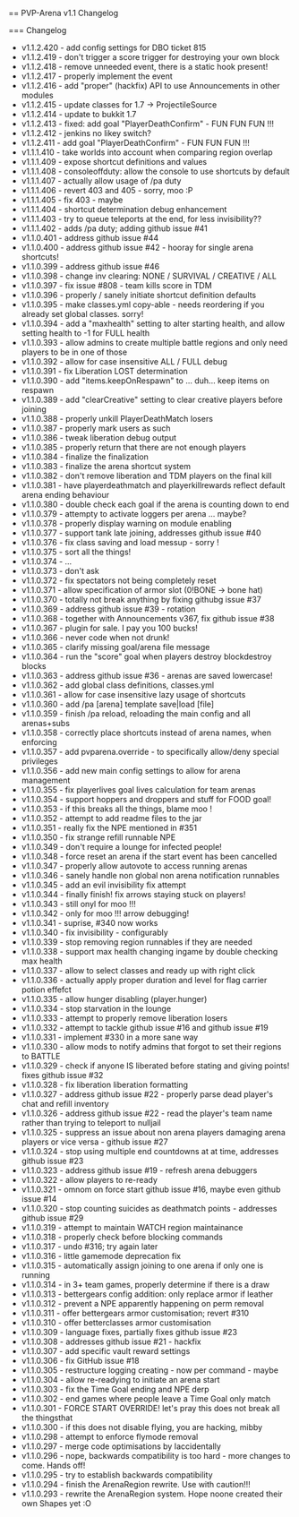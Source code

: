 == PVP-Arena v1.1 Changelog

=== Changelog

* v1.1.2.420 - add config settings for DBO ticket 815
* v1.1.2.419 - don't trigger a score trigger for destroying your own block
* v1.1.2.418 - remove unneeded event, there is a static hook present!
* v1.1.2.417 - properly implement the event
* v1.1.2.416 - add "proper" (hackfix) API to use Announcements in other modules
* v1.1.2.415 - update classes for 1.7 -> ProjectileSource
* v1.1.2.414 - update to bukkit 1.7
* v1.1.2.413 - fixed: add goal "PlayerDeathConfirm" - FUN FUN FUN !!!
* v1.1.2.412 - jenkins no likey switch?
* v1.1.2.411 - add goal "PlayerDeathConfirm" - FUN FUN FUN !!!
* v1.1.1.410 - take worlds into account when comparing region overlap
* v1.1.1.409 - expose shortcut definitions and values
* v1.1.1.408 - consoleoffduty: allow the console to use shortcuts by default
* v1.1.1.407 - actually allow usage of /pa duty
* v1.1.1.406 - revert 403 and 405 - sorry, moo :P
* v1.1.1.405 - fix 403 - maybe
* v1.1.1.404 - shortcut determination debug enhancement
* v1.1.1.403 - try to queue teleports at the end, for less invisibility??
* v1.1.1.402 - adds /pa duty; adding github issue #41
* v1.1.0.401 - address github issue #44
* v1.1.0.400 - address github issue #42 - hooray for single arena shortcuts!
* v1.1.0.399 - address github issue #46
* v1.1.0.398 - change inv clearing: NONE / SURVIVAL / CREATIVE / ALL
* v1.1.0.397 - fix issue #808 - team kills score in TDM
* v1.1.0.396 - properly / sanely initiate shortcut definition defaults
* v1.1.0.395 - make classes.yml copy-able - needs reordering if you already set global classes. sorry!
* v1.1.0.394 - add a "maxhealth" setting to alter starting health, and allow setting health to -1 for FULL health
* v1.1.0.393 - allow admins to create multiple battle regions and only need players to be in one of those
* v1.1.0.392 - allow for case insensitive ALL / FULL debug
* v1.1.0.391 - fix Liberation LOST determination
* v1.1.0.390 - add "items.keepOnRespawn" to ... duh... keep items on respawn
* v1.1.0.389 - add "clearCreative" setting to clear creative players before joining
* v1.1.0.388 - properly unkill PlayerDeathMatch losers
* v1.1.0.387 - properly mark users as such
* v1.1.0.386 - tweak liberation debug output
* v1.1.0.385 - properly return that there are not enough players
* v1.1.0.384 - finalize the finalization
* v1.1.0.383 - finalize the arena shortcut system
* v1.1.0.382 - don't remove liberation and TDM players on the final kill
* v1.1.0.381 - have playerdeathmatch and playerkillrewards reflect default arena ending behaviour
* v1.1.0.380 - double check each goal if the arena is counting down to end
* v1.1.0.379 - attempty to activate loggers per arena ... maybe?
* v1.1.0.378 - properly display warning on module enabling
* v1.1.0.377 - support tank late joining, addresses github issue #40
* v1.1.0.376 - fix class saving and load messup - sorry !
* v1.1.0.375 - sort all the things!
* v1.1.0.374 - ...
* v1.1.0.373 - don't ask
* v1.1.0.372 - fix spectators not being completely reset
* v1.1.0.371 - allow specification of armor slot (0!BONE -> bone hat)
* v1.1.0.370 - totally not break anything by fixing githubg issue #37
* v1.1.0.369 - address github issue #39 - rotation
* v1.1.0.368 - together with Announcements v367, fix github issue #38
* v1.1.0.367 - plugin for sale. I pay you 100 bucks!
* v1.1.0.366 - never code when not drunk!
* v1.1.0.365 - clarify missing goal/arena file message
* v1.1.0.364 - run the "score" goal when players destroy blockdestroy blocks
* v1.1.0.363 - address github issue #36 - arenas are saved lowercase!
* v1.1.0.362 - add global class definitions, classes.yml
* v1.1.0.361 - allow for case insensitive lazy usage of shortcuts
* v1.1.0.360 - add /pa [arena] template save|load [file]
* v1.1.0.359 - finish /pa reload, reloading the main config and all arenas+subs
* v1.1.0.358 - correctly place shortcuts instead of arena names, when enforcing
* v1.1.0.357 - add pvparena.override - to specifically allow/deny special privileges
* v1.1.0.356 - add new main config settings to allow for arena management
* v1.1.0.355 - fix playerlives goal lives calculation for team arenas
* v1.1.0.354 - support hoppers and droppers and stuff for FOOD goal!
* v1.1.0.353 - if this breaks all the things, blame moo !
* v1.1.0.352 - attempt to add readme files to the jar
* v1.1.0.351 - really fix the NPE mentioned in #351
* v1.1.0.350 - fix strange refill runnable NPE
* v1.1.0.349 - don't require a lounge for infected people!
* v1.1.0.348 - force reset an arena if the start event has been cancelled
* v1.1.0.347 - properly allow autovote to access running arenas
* v1.1.0.346 - sanely handle non global non arena notification runnables
* v1.1.0.345 - add an evil invisibility fix attempt
* v1.1.0.344 - finally finish! fix arrows staying stuck on players!
* v1.1.0.343 - still onyl for moo !!!
* v1.1.0.342 - only for moo !!! arrow debugging!
* v1.1.0.341 - suprise, #340 now works
* v1.1.0.340 - fix invisibility - configurably
* v1.1.0.339 - stop removing region runnables if they are needed
* v1.1.0.338 - support max health changing ingame by double checking max health
* v1.1.0.337 - allow to select classes and ready up with right click
* v1.1.0.336 - actually apply proper duration and level for flag carrier potion effefct
* v1.1.0.335 - allow hunger disabling (player.hunger)
* v1.1.0.334 - stop starvation in the lounge
* v1.1.0.333 - attempt to properly remove liberation losers
* v1.1.0.332 - attempt to tackle github issue #16 and github issue #19
* v1.1.0.331 - implement #330 in a more sane way
* v1.1.0.330 - allow mods to notify admins that forgot to set their regions to BATTLE
* v1.1.0.329 - check if anyone IS liberated before stating and giving points! fixes github issue #32
* v1.1.0.328 - fix liberation liberation formatting
* v1.1.0.327 - address github issue #22 - properly parse dead player's chat and refill inventory
* v1.1.0.326 - address github issue #22 - read the player's team name rather than trying to teleport to nulljail
* v1.1.0.325 - suppress an issue about non arena players damaging arena players or vice versa - github issue #27
* v1.1.0.324 - stop using multiple end countdowns at at time, addresses github issue #23
* v1.1.0.323 - address github issue #19 - refresh arena debuggers
* v1.1.0.322 - allow players to re-ready
* v1.1.0.321 - omnom on force start github issue #16, maybe even github issue #14
* v1.1.0.320 - stop counting suicides as deathmatch points - addresses github issue #29
* v1.1.0.319 - attempt to maintain WATCH region maintainance
* v1.1.0.318 - properly check before blocking commands
* v1.1.0.317 - undo #316; try again later
* v1.1.0.316 - little gamemode deprecation fix
* v1.1.0.315 - automatically assign joining to one arena if only one is running
* v1.1.0.314 - in 3+ team games, properly determine if there is a draw
* v1.1.0.313 - bettergears config addition: only replace armor if leather
* v1.1.0.312 - prevent a NPE apparently happening on perm removal
* v1.1.0.311 - offer bettergears armor customisation; revert #310
* v1.1.0.310 - offer betterclasses armor customisation
* v1.1.0.309 - language fixes, partially fixes github issue #23
* v1.1.0.308 - addresses github issue #21 - hackfix
* v1.1.0.307 - add specific vault reward settings
* v1.1.0.306 - fix GitHub issue #18
* v1.1.0.305 - restructure logging creating - now per command - maybe
* v1.1.0.304 - allow re-readying to initiate an arena start
* v1.1.0.303 - fix the Time Goal ending and NPE derp
* v1.1.0.302 - end games where people leave a Time Goal only match
* v1.1.0.301 - FORCE START OVERRIDE! let's pray this does not break all the thingsthat
* v1.1.0.300 - if this does not disable flying, you are hacking, mibby
* v1.1.0.298 - attempt to enforce flymode removal
* v1.1.0.297 - merge code optimisations by Iaccidentally
* v1.1.0.296 - nope, backwards compatibility is too hard - more changes to come. Hands off!
* v1.1.0.295 - try to establish backwards compatibility
* v1.1.0.294 - finish the ArenaRegion rewrite. Use with caution!!!
* v1.1.0.293 - rewrite the ArenaRegion system. Hope noone created their own Shapes yet :O